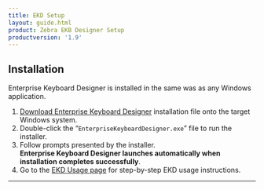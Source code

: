 ```yaml
---
title: EKD Setup
layout: guide.html
product: Zebra EKB Designer Setup
productversion: '1.9'
---
```


## Installation
Enterprise Keyboard Designer is installed in the same was as any Windows application. 

1. [Download Enterprise Keyboard Designer](../../download) installation file onto the target Windows system. 
2. Double-click the “`EnterpriseKeyboardDesigner.exe`” file to run the installer.
3. Follow prompts presented by the installer. <br>**Enterprise Keyboard Designer launches automatically when installation completes successfully**.
4. Go to the [EKD Usage page](../usage) for step-by-step EKD usage instructions. 

-----